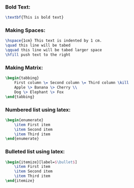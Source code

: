 ### Bold Text:
```latex
\textbf{This is bold text}
```
### Making Spaces:
```latex
\hspace{1cm} This text is indented by 1 cm.
\quad this line will be tabed
\qquad this line will be tabed larger space
\hfill push text to the right
```
### Making Matrix:
```latex
\begin{tabbing}
    First column \= Second column \= Third column \kill
    Apple \> Banana \> Cherry \\
    Dog \> Elephant \> Fox
\end{tabbing}

```
### Numbered list using latex:
```latex
\begin{enumerate}
    \item First item
    \item Second item
    \item Third item
\end{enumerate}
```
### Bulleted list using latex:
```latex
\begin{itemize}[label=$\bullet$]
    \item First item
    \item Second item
    \item Third item
\end{itemize}
```
